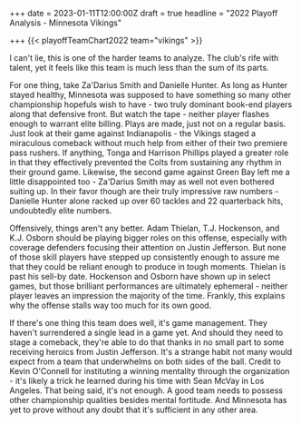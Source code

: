 +++
date = 2023-01-11T12:00:00Z
draft = true
headline = "2022 Playoff Analysis - Minnesota Vikings"

+++
{{< playoffTeamChart2022 team="vikings" >}}

I can't lie, this is one of the harder teams to analyze. The club's rife with talent, yet it feels like this team is much less than the sum of its parts.

For one thing, take Za'Darius Smith and Danielle Hunter. As long as Hunter stayed healthy, Minnesota was supposed to have something so many other championship hopefuls wish to have - two truly dominant book-end players along that defensive front. But watch the tape - neither player flashes enough to warrant elite billing. Plays are made, just not on a regular basis. Just look at their game against Indianapolis - the Vikings staged a miraculous comeback without much help from either of their two premiere pass rushers. If anything, Tonga and Harrison Phillips played a greater role in that they effectively prevented the Colts from sustaining any rhythm in their ground game. Likewise, the second game against Green Bay left me a little disappointed too - Za'Darius Smith may as well not even bothered suiting up. In their favor though are their truly impressive raw numbers - Danielle Hunter alone racked up over 60 tackles and 22 quarterback hits, undoubtedly elite numbers.

Offensively, things aren't any better. Adam Thielan, T.J. Hockenson, and K.J. Osborn should be playing bigger roles on this offense, especially with coverage defenders focusing their attention on Justin Jefferson. But none of those skill players have stepped up consistently enough to assure me that they could be reliant enough to produce in tough moments. Thielan is past his sell-by date. Hockenson and Osborn have shown up in select games, but those brilliant performances are ultimately ephemeral - neither player leaves an impression the majority of the time. Frankly, this explains why the offense stalls way too much for its own good. 

If there's one thing this team does well, it's game management. They haven't surrendered a single lead in a game yet. And should they need to stage a comeback, they're able to do that thanks in no small part to some receiving heroics from Justin Jefferson. It's a strange habit not many would expect from a team that underwhelms on both sides of the ball. Credit to Kevin O'Connell for instituting a winning mentality through the organization - it's likely a trick he learned during his time with Sean McVay in Los Angeles. That being said, it's not enough. A good team needs to possess other championship qualities besides mental fortitude. And Minnesota has yet to prove without any doubt that it's sufficient in any other area.